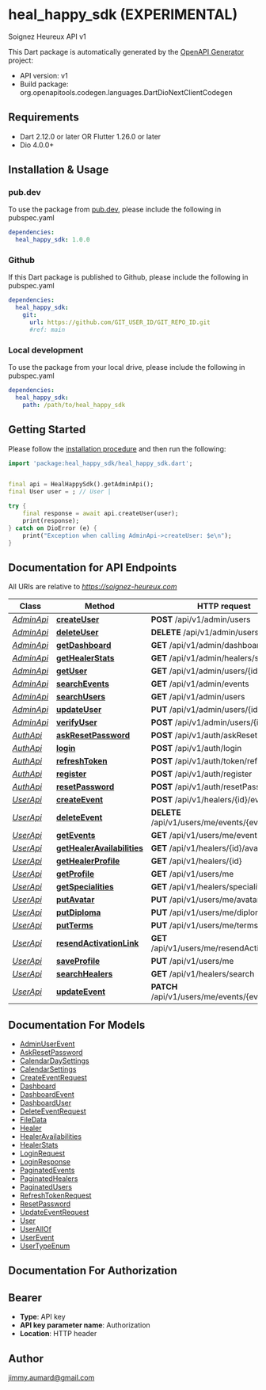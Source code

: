 # heal_happy_sdk (EXPERIMENTAL)
Soignez Heureux API v1

This Dart package is automatically generated by the [OpenAPI Generator](https://openapi-generator.tech) project:

- API version: v1
- Build package: org.openapitools.codegen.languages.DartDioNextClientCodegen

## Requirements

* Dart 2.12.0 or later OR Flutter 1.26.0 or later
* Dio 4.0.0+

## Installation & Usage

### pub.dev
To use the package from [pub.dev](https://pub.dev), please include the following in pubspec.yaml
```yaml
dependencies:
  heal_happy_sdk: 1.0.0
```

### Github
If this Dart package is published to Github, please include the following in pubspec.yaml
```yaml
dependencies:
  heal_happy_sdk:
    git:
      url: https://github.com/GIT_USER_ID/GIT_REPO_ID.git
      #ref: main
```

### Local development
To use the package from your local drive, please include the following in pubspec.yaml
```yaml
dependencies:
  heal_happy_sdk:
    path: /path/to/heal_happy_sdk
```

## Getting Started

Please follow the [installation procedure](#installation--usage) and then run the following:

```dart
import 'package:heal_happy_sdk/heal_happy_sdk.dart';


final api = HealHappySdk().getAdminApi();
final User user = ; // User | 

try {
    final response = await api.createUser(user);
    print(response);
} catch on DioError (e) {
    print("Exception when calling AdminApi->createUser: $e\n");
}

```

## Documentation for API Endpoints

All URIs are relative to *https://soignez-heureux.com*

Class | Method | HTTP request | Description
------------ | ------------- | ------------- | -------------
[*AdminApi*](doc/AdminApi.md) | [**createUser**](doc/AdminApi.md#createuser) | **POST** /api/v1/admin/users | 
[*AdminApi*](doc/AdminApi.md) | [**deleteUser**](doc/AdminApi.md#deleteuser) | **DELETE** /api/v1/admin/users/{id} | 
[*AdminApi*](doc/AdminApi.md) | [**getDashboard**](doc/AdminApi.md#getdashboard) | **GET** /api/v1/admin/dashboard | 
[*AdminApi*](doc/AdminApi.md) | [**getHealerStats**](doc/AdminApi.md#gethealerstats) | **GET** /api/v1/admin/healers/stats | 
[*AdminApi*](doc/AdminApi.md) | [**getUser**](doc/AdminApi.md#getuser) | **GET** /api/v1/admin/users/{id} | 
[*AdminApi*](doc/AdminApi.md) | [**searchEvents**](doc/AdminApi.md#searchevents) | **GET** /api/v1/admin/events | 
[*AdminApi*](doc/AdminApi.md) | [**searchUsers**](doc/AdminApi.md#searchusers) | **GET** /api/v1/admin/users | 
[*AdminApi*](doc/AdminApi.md) | [**updateUser**](doc/AdminApi.md#updateuser) | **PUT** /api/v1/admin/users/{id} | 
[*AdminApi*](doc/AdminApi.md) | [**verifyUser**](doc/AdminApi.md#verifyuser) | **POST** /api/v1/admin/users/{id}/verify | 
[*AuthApi*](doc/AuthApi.md) | [**askResetPassword**](doc/AuthApi.md#askresetpassword) | **POST** /api/v1/auth/askResetPassword | 
[*AuthApi*](doc/AuthApi.md) | [**login**](doc/AuthApi.md#login) | **POST** /api/v1/auth/login | 
[*AuthApi*](doc/AuthApi.md) | [**refreshToken**](doc/AuthApi.md#refreshtoken) | **POST** /api/v1/auth/token/refresh | 
[*AuthApi*](doc/AuthApi.md) | [**register**](doc/AuthApi.md#register) | **POST** /api/v1/auth/register | 
[*AuthApi*](doc/AuthApi.md) | [**resetPassword**](doc/AuthApi.md#resetpassword) | **POST** /api/v1/auth/resetPassword | 
[*UserApi*](doc/UserApi.md) | [**createEvent**](doc/UserApi.md#createevent) | **POST** /api/v1/healers/{id}/events | 
[*UserApi*](doc/UserApi.md) | [**deleteEvent**](doc/UserApi.md#deleteevent) | **DELETE** /api/v1/users/me/events/{eventId} | 
[*UserApi*](doc/UserApi.md) | [**getEvents**](doc/UserApi.md#getevents) | **GET** /api/v1/users/me/events | 
[*UserApi*](doc/UserApi.md) | [**getHealerAvailabilities**](doc/UserApi.md#gethealeravailabilities) | **GET** /api/v1/healers/{id}/availabilities | 
[*UserApi*](doc/UserApi.md) | [**getHealerProfile**](doc/UserApi.md#gethealerprofile) | **GET** /api/v1/healers/{id} | 
[*UserApi*](doc/UserApi.md) | [**getProfile**](doc/UserApi.md#getprofile) | **GET** /api/v1/users/me | 
[*UserApi*](doc/UserApi.md) | [**getSpecialities**](doc/UserApi.md#getspecialities) | **GET** /api/v1/healers/specialities | 
[*UserApi*](doc/UserApi.md) | [**putAvatar**](doc/UserApi.md#putavatar) | **PUT** /api/v1/users/me/avatar | 
[*UserApi*](doc/UserApi.md) | [**putDiploma**](doc/UserApi.md#putdiploma) | **PUT** /api/v1/users/me/diploma | 
[*UserApi*](doc/UserApi.md) | [**putTerms**](doc/UserApi.md#putterms) | **PUT** /api/v1/users/me/terms | 
[*UserApi*](doc/UserApi.md) | [**resendActivationLink**](doc/UserApi.md#resendactivationlink) | **GET** /api/v1/users/me/resendActivationLink | 
[*UserApi*](doc/UserApi.md) | [**saveProfile**](doc/UserApi.md#saveprofile) | **PUT** /api/v1/users/me | 
[*UserApi*](doc/UserApi.md) | [**searchHealers**](doc/UserApi.md#searchhealers) | **GET** /api/v1/healers/search | 
[*UserApi*](doc/UserApi.md) | [**updateEvent**](doc/UserApi.md#updateevent) | **PATCH** /api/v1/users/me/events/{eventId} | 


## Documentation For Models

 - [AdminUserEvent](doc/AdminUserEvent.md)
 - [AskResetPassword](doc/AskResetPassword.md)
 - [CalendarDaySettings](doc/CalendarDaySettings.md)
 - [CalendarSettings](doc/CalendarSettings.md)
 - [CreateEventRequest](doc/CreateEventRequest.md)
 - [Dashboard](doc/Dashboard.md)
 - [DashboardEvent](doc/DashboardEvent.md)
 - [DashboardUser](doc/DashboardUser.md)
 - [DeleteEventRequest](doc/DeleteEventRequest.md)
 - [FileData](doc/FileData.md)
 - [Healer](doc/Healer.md)
 - [HealerAvailabilities](doc/HealerAvailabilities.md)
 - [HealerStats](doc/HealerStats.md)
 - [LoginRequest](doc/LoginRequest.md)
 - [LoginResponse](doc/LoginResponse.md)
 - [PaginatedEvents](doc/PaginatedEvents.md)
 - [PaginatedHealers](doc/PaginatedHealers.md)
 - [PaginatedUsers](doc/PaginatedUsers.md)
 - [RefreshTokenRequest](doc/RefreshTokenRequest.md)
 - [ResetPassword](doc/ResetPassword.md)
 - [UpdateEventRequest](doc/UpdateEventRequest.md)
 - [User](doc/User.md)
 - [UserAllOf](doc/UserAllOf.md)
 - [UserEvent](doc/UserEvent.md)
 - [UserTypeEnum](doc/UserTypeEnum.md)


## Documentation For Authorization


## Bearer

- **Type**: API key
- **API key parameter name**: Authorization
- **Location**: HTTP header


## Author

jimmy.aumard@gmail.com



